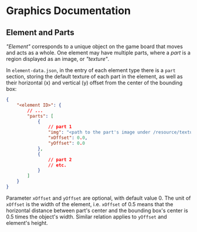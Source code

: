 # Graphics Documentation

## Element and Parts

*"Element"* corresponds to a unique object on the game board that moves and acts as a whole. One element may have multiple parts, where a *part* is a region displayed as an image, or *"texture"*.

In `element-data.json`, in the entry of each element type there is a `part` section, storing the default texture of each part in the element, as well as their horizontal (x) and vertical (y) offset from the center of the bounding box:

```json
{
    "<element ID>": {
        // ...
        "parts": [
            {
                // part 1
                "img": "<path to the part's image under /resource/texture>",
                "xOffset": 0.0,
                "yOffset": 0.0
            },
            {
                // part 2
                // etc.
            }
        ]
    }
}
```

Parameter `xOffset` and `yOffset` are optional, with default value 0. The unit of `xOffset` is the width of the element, i.e. `xOffset` of 0.5 means that the horizontal distance between part's center and the bounding box's center is 0.5 times the object's width. Similar relation applies to `yOffset` and element's height.
